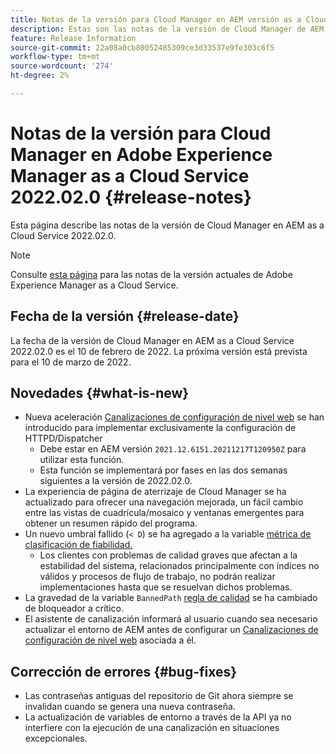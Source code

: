 ```yaml
---
title: Notas de la versión para Cloud Manager en AEM versión as a Cloud Service 2022.02.0
description: Estas son las notas de la versión de Cloud Manager de AEM versión as a Cloud Service 2022.02.0.
feature: Release Information
source-git-commit: 22a08a0cb80052485309ce3d33537e9fe303c6f5
workflow-type: tm+mt
source-wordcount: '274'
ht-degree: 2%

---
```



# Notas de la versión para Cloud Manager en Adobe Experience Manager as a Cloud Service 2022.02.0 {#release-notes}

Esta página describe las notas de la versión de Cloud Manager en AEM as a Cloud Service 2022.02.0.

>[!NOTE]
>
>Consulte [esta página](/help/release-notes/release-notes-cloud/release-notes-current.md) para las notas de la versión actuales de Adobe Experience Manager as a Cloud Service.

## Fecha de la versión {#release-date}

La fecha de la versión de Cloud Manager en AEM as a Cloud Service 2022.02.0 es el 10 de febrero de 2022. La próxima versión está prevista para el 10 de marzo de 2022.

## Novedades {#what-is-new}

* Nueva aceleración [Canalizaciones de configuración de nivel web](/help/implementing/cloud-manager/configuring-pipelines/introduction-ci-cd-pipelines.md#web-tier-config-pipelines) se han introducido para implementar exclusivamente la configuración de HTTPD/Dispatcher
   * Debe estar en AEM versión `2021.12.6151.20211217T120950Z` para utilizar esta función.
   * Esta función se implementará por fases en las dos semanas siguientes a la versión de 2022.02.0.
* La experiencia de página de aterrizaje de Cloud Manager se ha actualizado para ofrecer una navegación mejorada, un fácil cambio entre las vistas de cuadrícula/mosaico y ventanas emergentes para obtener un resumen rápido del programa.
* Un nuevo umbral fallido (`< D`) se ha agregado a la variable [métrica de clasificación de fiabilidad.](/help/implementing/cloud-manager/code-quality-testing.md#understanding-code-quality-rules)
   * Los clientes con problemas de calidad graves que afectan a la estabilidad del sistema, relacionados principalmente con índices no válidos y procesos de flujo de trabajo, no podrán realizar implementaciones hasta que se resuelvan dichos problemas.
* La gravedad de la variable `BannedPath` [regla de calidad](/help/implementing/cloud-manager/code-quality-testing.md#understanding-code-quality-rules) se ha cambiado de bloqueador a crítico.
* El asistente de canalización informará al usuario cuando sea necesario actualizar el entorno de AEM antes de configurar un [Canalizaciones de configuración de nivel web](/help/implementing/cloud-manager/configuring-pipelines/introduction-ci-cd-pipelines.md#web-tier-config-pipelines) asociada a él.

## Corrección de errores {#bug-fixes}

* Las contraseñas antiguas del repositorio de Git ahora siempre se invalidan cuando se genera una nueva contraseña.
* La actualización de variables de entorno a través de la API ya no interfiere con la ejecución de una canalización en situaciones excepcionales.
